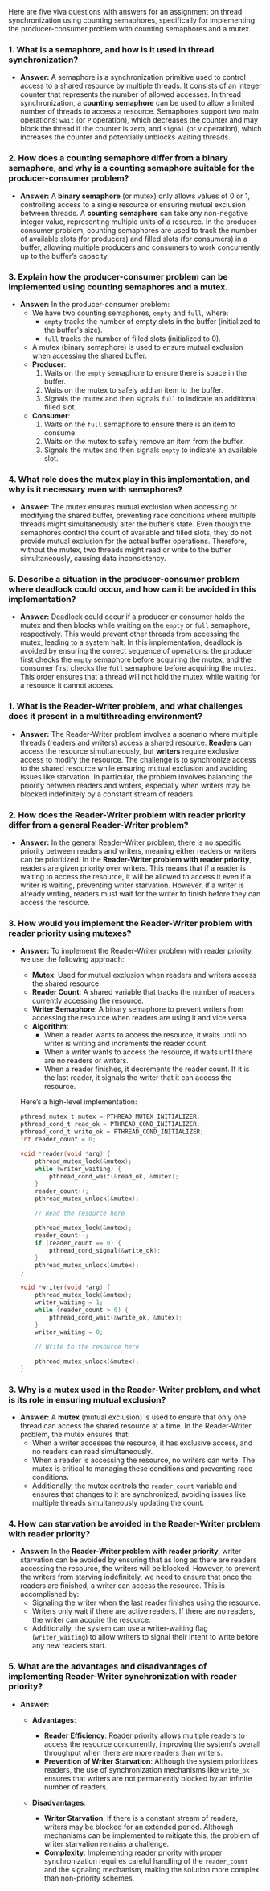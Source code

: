 Here are five viva questions with answers for an assignment on thread synchronization using counting semaphores, specifically for implementing the producer-consumer problem with counting semaphores and a mutex.

### 1. **What is a semaphore, and how is it used in thread synchronization?**
   - **Answer:** A semaphore is a synchronization primitive used to control access to a shared resource by multiple threads. It consists of an integer counter that represents the number of allowed accesses. In thread synchronization, a **counting semaphore** can be used to allow a limited number of threads to access a resource. Semaphores support two main operations: `wait` (or `P` operation), which decreases the counter and may block the thread if the counter is zero, and `signal` (or `V` operation), which increases the counter and potentially unblocks waiting threads.

### 2. **How does a counting semaphore differ from a binary semaphore, and why is a counting semaphore suitable for the producer-consumer problem?**
   - **Answer:** A **binary semaphore** (or mutex) only allows values of 0 or 1, controlling access to a single resource or ensuring mutual exclusion between threads. A **counting semaphore** can take any non-negative integer value, representing multiple units of a resource. In the producer-consumer problem, counting semaphores are used to track the number of available slots (for producers) and filled slots (for consumers) in a buffer, allowing multiple producers and consumers to work concurrently up to the buffer’s capacity.

### 3. **Explain how the producer-consumer problem can be implemented using counting semaphores and a mutex.**
   - **Answer:** In the producer-consumer problem:
     - We have two counting semaphores, `empty` and `full`, where:
       - `empty` tracks the number of empty slots in the buffer (initialized to the buffer's size).
       - `full` tracks the number of filled slots (initialized to 0).
     - A mutex (binary semaphore) is used to ensure mutual exclusion when accessing the shared buffer.
     - **Producer**:
       1. Waits on the `empty` semaphore to ensure there is space in the buffer.
       2. Waits on the mutex to safely add an item to the buffer.
       3. Signals the mutex and then signals `full` to indicate an additional filled slot.
     - **Consumer**:
       1. Waits on the `full` semaphore to ensure there is an item to consume.
       2. Waits on the mutex to safely remove an item from the buffer.
       3. Signals the mutex and then signals `empty` to indicate an available slot.

### 4. **What role does the mutex play in this implementation, and why is it necessary even with semaphores?**
   - **Answer:** The mutex ensures mutual exclusion when accessing or modifying the shared buffer, preventing race conditions where multiple threads might simultaneously alter the buffer’s state. Even though the semaphores control the count of available and filled slots, they do not provide mutual exclusion for the actual buffer operations. Therefore, without the mutex, two threads might read or write to the buffer simultaneously, causing data inconsistency.

### 5. **Describe a situation in the producer-consumer problem where deadlock could occur, and how can it be avoided in this implementation?**
   - **Answer:** Deadlock could occur if a producer or consumer holds the mutex and then blocks while waiting on the `empty` or `full` semaphore, respectively. This would prevent other threads from accessing the mutex, leading to a system halt. In this implementation, deadlock is avoided by ensuring the correct sequence of operations: the producer first checks the `empty` semaphore before acquiring the mutex, and the consumer first checks the `full` semaphore before acquiring the mutex. This order ensures that a thread will not hold the mutex while waiting for a resource it cannot access.

   >>>>>>>>>>>>>>>>>>>>>>>>>>>>>>>>>>>>>>>>>>>>>>>>>>

### 1. **What is the Reader-Writer problem, and what challenges does it present in a multithreading environment?**
   - **Answer:** The Reader-Writer problem involves a scenario where multiple threads (readers and writers) access a shared resource. **Readers** can access the resource simultaneously, but **writers** require exclusive access to modify the resource. The challenge is to synchronize access to the shared resource while ensuring mutual exclusion and avoiding issues like starvation. In particular, the problem involves balancing the priority between readers and writers, especially when writers may be blocked indefinitely by a constant stream of readers.

### 2. **How does the Reader-Writer problem with reader priority differ from a general Reader-Writer problem?**
   - **Answer:** In the general Reader-Writer problem, there is no specific priority between readers and writers, meaning either readers or writers can be prioritized. In the **Reader-Writer problem with reader priority**, readers are given priority over writers. This means that if a reader is waiting to access the resource, it will be allowed to access it even if a writer is waiting, preventing writer starvation. However, if a writer is already writing, readers must wait for the writer to finish before they can access the resource.

### 3. **How would you implement the Reader-Writer problem with reader priority using mutexes?**
   - **Answer:** To implement the Reader-Writer problem with reader priority, we use the following approach:
     - **Mutex**: Used for mutual exclusion when readers and writers access the shared resource.
     - **Reader Count**: A shared variable that tracks the number of readers currently accessing the resource.
     - **Writer Semaphore**: A binary semaphore to prevent writers from accessing the resource when readers are using it and vice versa.
     - **Algorithm**:
       - When a reader wants to access the resource, it waits until no writer is writing and increments the reader count.
       - When a writer wants to access the resource, it waits until there are no readers or writers.
       - When a reader finishes, it decrements the reader count. If it is the last reader, it signals the writer that it can access the resource.

     Here’s a high-level implementation:
     ```c
     pthread_mutex_t mutex = PTHREAD_MUTEX_INITIALIZER;
     pthread_cond_t read_ok = PTHREAD_COND_INITIALIZER;
     pthread_cond_t write_ok = PTHREAD_COND_INITIALIZER;
     int reader_count = 0;

     void *reader(void *arg) {
         pthread_mutex_lock(&mutex);
         while (writer_waiting) {
             pthread_cond_wait(&read_ok, &mutex);
         }
         reader_count++;
         pthread_mutex_unlock(&mutex);

         // Read the resource here

         pthread_mutex_lock(&mutex);
         reader_count--;
         if (reader_count == 0) {
             pthread_cond_signal(&write_ok);
         }
         pthread_mutex_unlock(&mutex);
     }

     void *writer(void *arg) {
         pthread_mutex_lock(&mutex);
         writer_waiting = 1;
         while (reader_count > 0) {
             pthread_cond_wait(&write_ok, &mutex);
         }
         writer_waiting = 0;

         // Write to the resource here

         pthread_mutex_unlock(&mutex);
     }
     ```

### 3. **Why is a mutex used in the Reader-Writer problem, and what is its role in ensuring mutual exclusion?**
   - **Answer:** A **mutex** (mutual exclusion) is used to ensure that only one thread can access the shared resource at a time. In the Reader-Writer problem, the mutex ensures that:
     - When a writer accesses the resource, it has exclusive access, and no readers can read simultaneously.
     - When a reader is accessing the resource, no writers can write. The mutex is critical to managing these conditions and preventing race conditions.
     - Additionally, the mutex controls the `reader_count` variable and ensures that changes to it are synchronized, avoiding issues like multiple threads simultaneously updating the count.

### 4. **How can starvation be avoided in the Reader-Writer problem with reader priority?**
   - **Answer:** In the **Reader-Writer problem with reader priority**, writer starvation can be avoided by ensuring that as long as there are readers accessing the resource, the writers will be blocked. However, to prevent the writers from starving indefinitely, we need to ensure that once the readers are finished, a writer can access the resource. This is accomplished by:
     - Signaling the writer when the last reader finishes using the resource.
     - Writers only wait if there are active readers. If there are no readers, the writer can acquire the resource.
     - Additionally, the system can use a writer-waiting flag (`writer_waiting`) to allow writers to signal their intent to write before any new readers start.

### 5. **What are the advantages and disadvantages of implementing Reader-Writer synchronization with reader priority?**
   - **Answer:**
     - **Advantages**:
       - **Reader Efficiency**: Reader priority allows multiple readers to access the resource concurrently, improving the system's overall throughput when there are more readers than writers.
       - **Prevention of Writer Starvation**: Although the system prioritizes readers, the use of synchronization mechanisms like `write_ok` ensures that writers are not permanently blocked by an infinite number of readers.
     
     - **Disadvantages**:
       - **Writer Starvation**: If there is a constant stream of readers, writers may be blocked for an extended period. Although mechanisms can be implemented to mitigate this, the problem of writer starvation remains a challenge.
       - **Complexity**: Implementing reader priority with proper synchronization requires careful handling of the `reader_count` and the signaling mechanism, making the solution more complex than non-priority schemes.

